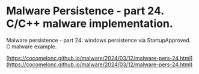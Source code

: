 # Malware Persistence - part 24. C/C++ malware implementation.

Malware persistence - part 24: windows persistence via StartupApproved. C malware example.    

[https://cocomelonc.github.io/malware/2024/03/12/malware-pers-24.html](https://cocomelonc.github.io/malware/2024/03/12/malware-pers-24.html)    